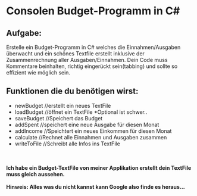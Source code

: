 <h1>Consolen Budget-Programm in C#</h1>

<h2>Aufgabe:</h2>
<p>Erstelle ein Budget-Programm in C# welches die Einnahmen/Ausgaben überwacht und ein schönes Textfile erstellt inklusive der Zusammenrechnung aller Ausgaben/Einnahmen. Dein Code muss Kommentare beinhalten, richtig eingerückt sein(tabbing) und sollte so effizient wie möglich sein.</p>

<h2>Funktionen die du benötigen wirst:</h2>
<ul>
  <li>newBudget     //erstellt ein neues TextFile</li>
  <li>loadBudget    //öffnet ein TextFile *Optional ist schwer..</li>
  <li>saveBudget    //Speichert das Budget</li>
  <li>addSpent      //speichert eine neue Ausgabe für diesen Monat</li>
  <li>addIncome     //Speichtert ein neues Einkommen für diesen Monat</li>
  <li>calculate     //Rechnet alle Einnahmen und Ausgaben zusammen</li>
  <li>writeToFile   //Schreibt alle Infos ins TextFile</li>
</ul> 

<br/><br/>
<b>Ich habe ein Budget-TextFile von meiner Applikation erstellt dein TextFile muss gleich aussehen.</b><br/><br/>
<b>Hinweis: Alles was du nicht kannst kann Google also finde es heraus... </b>
